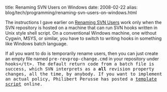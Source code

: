 title: Renaming SVN Users on Windows
date: 2008-02-22
alias: blog/tech/programming/renaming-svn-users-on-windows.html

The instructions I gave earlier on <a 
href="http://www.mschaef.com/blog/tech/programming/renaming-svn-users.html">Renaming 
SVN Users</a> work only when the SVN repository is hosted on a machine that can run 
SVN hooks written in Unix style shell script. On a conventional Windows machine, one 
without Cygwin, MSYS, or similar, you have to switch to writing hooks in something 
like Windows batch language. 

If all you want to do is temporarily rename users, then you can just create an empty 
file named <tt>pre-revprop-change.cmd</tt> in your repository under <tt>hooks\</tt>. 
The default return code from a batch file is success, which SVN interprets as a 
<b>all</b> revision 
property changes, all the time, by anybody. If you want to implement an actual policy, 
Philibert Perusse has posted a <a 
href="http://svn.haxx.se/users/archive-2006-03/0107.shtml">template script</a> online.

